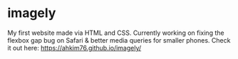 # imagely
My first website made via HTML and CSS. Currently working on fixing the flexbox gap bug on Safari & better media queries for smaller phones. Check it out here: https://ahkim76.github.io/imagely/ 

